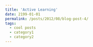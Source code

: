 ```yaml
---
title: 'Active Learning'
date: 2199-01-01
permalink: /posts/2012/08/blog-post-4/
tags:
  - cool posts
  - category1
  - category2
---
```

